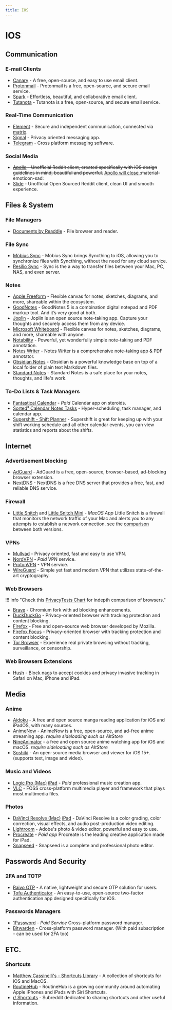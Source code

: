 ```yaml
---
title: IOS
---
```


# IOS

## Communication

### E-mail Clients

-   [Canary](https://apps.apple.com/app/canary-mail/id1155470386) - A free, open-source, and easy to use email client.
-   [Protonmail](https://apps.apple.com/app/protonmail-encrypted-email/id979659905) - Protonmail is a free, open-source, and secure email service.
-   [Spark](https://apps.apple.com/app/spark-email-app-by-readdle/id997102246) - Effortless, beautiful, and collaborative email client.
-   [Tutanota](https://apps.apple.com/app/tutanota/id922429609) - Tutanota is a free, open-source, and secure email service.

### Real-Time Communication

-   [Element](https://apps.apple.com/app/vector/id1083446067) - Secure and independent communication, connected via [matrix](https://matrix.org/).
-   [Signal](https://apps.apple.com/app/signal-private-messenger/id874139669) - Privacy oriented messaging app.
-   [Telegram](https://telegram.org/apps) - Cross platform messaging software.

### Social Media

-   ~~[Apollo](https://apps.apple.com/app/apollo-for-reddit/id979274575) - Unofficial Reddit client, created specifically with iOS design guidelines in mind, beautiful and powerful.~~ [Apollo will close ](https://www.reddit.com/r/apolloapp/comments/144f6xm/apollo_will_close_down_on_june_30th_reddits/) :material-emoticon-sad:
-   [Slide](https://apps.apple.com/app/slide-for-reddit/id1260626828) - Unofficial Open Sourced Reddit client, clean UI and smooth experience.

## Files & System

### File Managers

-   [Documents by Readdle](https://apps.apple.com/app/documents-file-reader-browser/id364901807) - File browser and reader.

### File Sync

-   [Möbius Sync](https://apps.apple.com/app/mobiussync/id1539203216) - Möbius Sync brings Syncthing to iOS, allowing you to synchronize files with Syncthing, without the need for any cloud service.
-   [Resilio Sync](https://apps.apple.com/app/id1126282325) - Sync is the a way to transfer files between your Mac, PC, NAS, and even server.

### Notes

-   [Apple Freeform](https://apps.apple.com/app/freeform/id6443742539) - Flexible canvas for notes, sketches, diagrams, and more, shareable within the ecosystem.
-   [GoodNotes](https://apps.apple.com/app/goodnotes-5/id1444383602) - GoodNotes 5 is a combination digital notepad and PDF markup tool. And it’s very good at both.
-   [Joplin](https://apps.apple.com/app/joplin/id1315599797) - Joplin is an open source note-taking app. Capture your thoughts and securely access them from any device.
-   [Microsoft Whiteboard](https://apps.apple.com/app/microsoft-whiteboard/id1352499399) - Flexible canvas for notes, sketches, diagrams, and more, shareable with anyone.
-   [Notability](https://apps.apple.com/app/notability/id360593530) - Powerful, yet wonderfully simple note-taking and PDF annotation.
-   [Notes Writer](https://apps.apple.com/app/notes-writer-pdf-words-epub/id1423643723) - Notes Writer is a comprehensive note-taking app & PDF annotator.
-   [Obsidian Notes](https://apps.apple.com/app/obsidian-connected-notes/id1557175442) - Obsidian is a powerful knowledge base on top of a local folder of plain text Markdown files.
-   [Standard Notes](https://apps.apple.com/app/standard-notes/id1285392450) - Standard Notes is a safe place for your notes, thoughts, and life's work.

### To-Do Lists & Task Managers

-   [Fantastical Calendar](https://apps.apple.com/app/fantastical-calendar/id718043190) - _Paid_ Calendar app on steroids.
-   [Sorted³ Calendar Notes Tasks](https://apps.apple.com/app/sorted-calendar-notes-tasks/id1306893526) - Hyper-scheduling, task manager, and calendar app.
-   [Supershift - Shift Planner](https://apps.apple.com/app/supershift-shift-planner/id1104165041) - Supershift is great for keeping up with your shift working schedule and all other calendar events, you can view statistics and reports about the shifts.

## Internet

### Advertisement blocking

-   [AdGuard](https://apps.apple.com/app/apple-store/id1047223162) - AdGuard is a free, open-source, browser-based, ad-blocking browser extension.
-   [NextDNS](https://apps.apple.com/app/nextdns/id1463342498) - NextDNS is a free DNS server that provides a free, fast, and reliable DNS service.

### Firewall

-   [Little Snitch](https://www.obdev.at/products/littlesnitch/index.html) and [Little Snitch Mini](https://obdev.at/products/littlesnitch-mini/index.html) - _MacOS App_ Little Snitch is a firewall that monitors the network traffic of your Mac and alerts you to any attempts to establish a network connection. see the [comparison](https://obdev.at/products/littlesnitch/compare.html) between both versions.

### VPNs

-   [Mullvad](https://apps.apple.com/app/mullvad-vpn/id1488466513) - Privacy oriented, fast and easy to use VPN.
-   [NordVPN](https://apps.apple.com/app/id905953485) - _Paid_ VPN service.
-   [ProtonVPN](https://apps.apple.com/app/protonvpn-fast-secure-vpn/id1437005085) - VPN service.
-   [WireGuard](https://apps.apple.com/app/wireguard/id1441195209) - Simple yet fast and modern VPN that utilizes state-of-the-art cryptography.

### Web Browsers

!!! info "Check this [PrivacyTests Chart](https://privacytests.org/ios.html) for indepth comparison of browsers."

-   [Brave](https://apps.apple.com/app/brave-private-web-browser/id1052879175) - Chromium fork with ad blocking enhancements.
-   [DuckDuckGo](https://apps.apple.com/app/duckduckgo-privacy-browser/id663592361) - Privacy-oriented browser with tracking protection and content blocking.
-   [Firefox](https://apps.apple.com/app/firefox-private-safe-browser/id989804926) - Free and open-source web browser developed by Mozilla.
-   [Firefox Focus](https://apps.apple.com/app/firefox-focus-privacy-browser/id1055677337) - Privacy-oriented browser with tracking protection and content blocking.
-   [Tor Browser](https://apps.apple.com/app/onion-browser/id519296448) - Experience real private browsing without tracking, surveillance, or censorship.

### Web Browsers Extensions

-   [Hush](https://oblador.github.io/hush/) - Block nags to accept cookies and privacy invasive tracking in Safari on Mac, iPhone and iPad.

## Media

### Anime

-   [Aidoku](https://aidoku.app/) - A free and open source manga reading application for iOS and iPadOS, with many sources.
-   [AnimeNow](https://github.com/AnimeNow-Team/AnimeNow) - AnimeNow is a free, open-source, and ad-free anime streaming app. _require sideloading such as AltStore_
-   [NineAnimator](https://nineanimator.marcuszhou.com/) - a free and open source anime watching app for iOS and macOS. _require sideloading such as AltStore_
-   [Soshiki](https://github.com/soshikimoe/soshiki-ios) - An open-source media browser and viewer for iOS 15+. (supports text, image and video).

### Music and Videos

-   [Logic Pro (Mac)](https://apps.apple.com/app/logic-pro/id634148309) [iPad](https://apps.apple.com/app/logic-pro-for-ipad/id1615087040) - _Paid_ professional music creation app.
-   [VLC](https://apps.apple.com/app/vlc-for-mobile/id650377962) - FOSS cross-platform multimedia player and framework that plays most multimedia files.

### Photos

-   [DaVinci Resolve (Mac)](https://apps.apple.com/app/davinci-resolve/id571213070) [iPad](https://apps.apple.com/app/davinci-resolve-for-ipad/id1581363826) - DaVinci Resolve is a color grading, color correction, visual effects, and audio post-production video editing.
-   [Lightroom](https://apps.apple.com/app/lightroom-photo-video-editor/id878783582) - Adobe's photo & video editor, powerful and easy to use.
-   [Procreate](https://apps.apple.com/app/apple-store/id425073498?pt=345446) - _Paid app_ Procreate is the leading creative application made for iPad.
-   [Snapseed](https://apps.apple.com/app/snapseed/id439438619) - Snapseed is a complete and professional photo editor.

## Passwords And Security

### 2FA and TOTP

-   [Raivo OTP](https://apps.apple.com/app/raivo-otp/id1459042137) - A native, lightweight and secure OTP solution for users.
-   [Tofu Authenticator](https://apps.apple.com/app/tofu-authenticator/id1082229305) - An easy-to-use, open-source two-factor authentication app designed specifically for iOS.

### Passwords Managers

-   [1Password](https://apps.apple.com/app/1password-password-manager/id568903335) - _Paid Service_ Cross-platform password manager.
-   [Bitwarden](https://apps.apple.com/app/bitwarden-password-manager/id1137397744) - Cross-platform password manager. (With paid subscription - can be used for 2FA too)

## ETC.

### Shortcuts

-   [Matthew Cassinelli's - Shortcuts Library](https://www.matthewcassinelli.com/sirishortcuts/shortcuts-library/) - A collection of shortcuts for iOS and MacOS.
-   [RoutineHub](https://routinehub.co/) - RoutineHub is a growing community around automating Apple iPhones and iPads with Siri Shortcuts.
-   [r/ Shortcuts](https://www.reddit.com/r/shortcuts/) - Subreddit dedicated to sharing shortcuts and other useful information.
